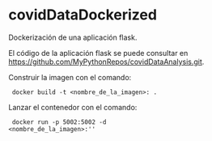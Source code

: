 # covidDataDockerized
Dockerización de una aplicación flask.

El código de la aplicación flask se puede consultar en https://github.com/MyPythonRepos/covidDataAnalysis.git.

Construir la imagen con el comando: 

<code> docker build -t <nombre_de_la_imagen>:<version> . </code>

Lanzar el contenedor con el comando: 

<code> docker run -p 5002:5002 -d <nombre_de_la_imagen>:'<version>' </code>
